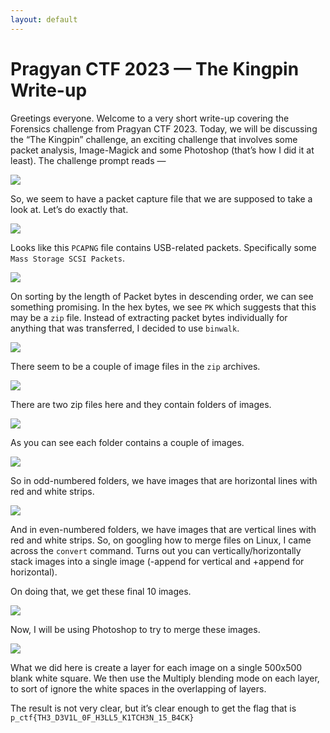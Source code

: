 ```yaml
---
layout: default
---
```

# Pragyan CTF 2023 — The Kingpin Write-up

Greetings everyone. Welcome to a very short write-up covering the Forensics challenge from Pragyan CTF 2023. Today, we will be discussing the “The Kingpin” challenge, an exciting challenge that involves some packet analysis, Image-Magick and some Photoshop (that’s how I did it at least). The challenge prompt reads —

![](img/chal.webp)

So, we seem to have a packet capture file that we are supposed to take a look at. Let’s do exactly that.

![](img/wireshark.webp)

Looks like this `PCAPNG` file contains USB-related packets. Specifically some `Mass Storage SCSI Packets`.

![](img/wireshark2.webp)

On sorting by the length of Packet bytes in descending order, we can see something promising. In the hex bytes, we see `PK` which suggests that this may be a `zip` file. Instead of extracting packet bytes individually for anything that was transferred, I decided to use `binwalk`.

![](img/binwalk.webp)

There seem to be a couple of image files in the `zip` archives.

![](img/ls.webp)

There are two zip files here and they contain folders of images.

![](img/all_listings.webp)

As you can see each folder contains a couple of images.

![](img/thunar.webp)

So in odd-numbered folders, we have images that are horizontal lines with red and white strips.

![](img/thunar2.webp)

And in even-numbered folders, we have images that are vertical lines with red and white strips. So, on googling how to merge files on Linux, I came across the `convert` command. Turns out you can vertically/horizontally stack images into a single image (-append for vertical and +append for horizontal).

On doing that, we get these final 10 images.

![](img/windows.webp)

Now, I will be using Photoshop to try to merge these images.

![](img/photoshop.webp)

What we did here is create a layer for each image on a single 500x500 blank white square. We then use the Multiply blending mode on each layer, to sort of ignore the white spaces in the overlapping of layers.

The result is not very clear, but it’s clear enough to get the flag that is `p_ctf{TH3_D3V1L_0F_H3LL5_K1TCH3N_15_B4CK}`

